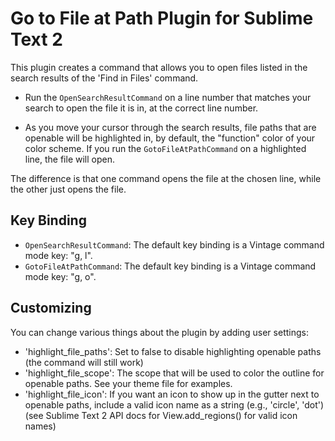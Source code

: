 # Go to File at Path Plugin for Sublime Text 2

This plugin creates a command that allows you to open files listed in the search
results of the 'Find in Files' command.

- Run the `OpenSearchResultCommand` on a line number that matches
your search to open the file it is in, at the correct line number.

- As you move your cursor through the search results, file paths that are
openable will be highlighted in, by default, the "function" color of your color
scheme. If you run the `GotoFileAtPathCommand` on a highlighted line, the file
will open.

The difference is that one command opens the file at the chosen line, while the
other just opens the file.

## Key Binding

- `OpenSearchResultCommand`: The default key binding is a Vintage command mode key: "g, l".
- `GotoFileAtPathCommand`: The default key binding is a Vintage command mode key: "g, o".

## Customizing

You can change various things about the plugin by adding user settings:

- 'highlight_file_paths': Set to false to disable highlighting openable paths (the command will still work)
- 'highlight_file_scope': The scope that will be used to color the outline for
openable paths. See your theme file for examples.
- 'highlight_file_icon': If you want an icon to show up in the gutter next to
openable paths, include a valid icon name as a string (e.g., 'circle', 'dot')
(see Sublime Text 2 API docs for View.add_regions() for valid icon names)
